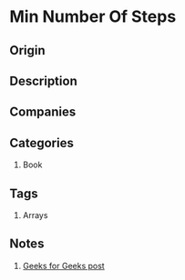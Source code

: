 # Min Number Of Steps

## Origin

## Description

## Companies

## Categories

1. Book

## Tags

1. Arrays

## Notes

1. [Geeks for Geeks post](http://www.geeksforgeeks.org/minimum-number-of-jumps-to-reach-end-of-a-given-array/)